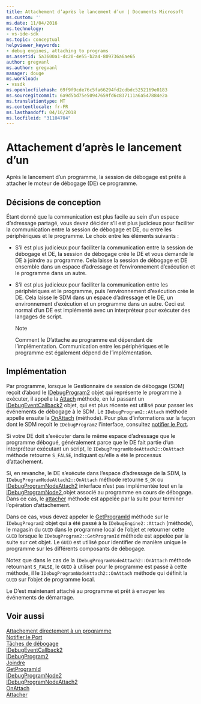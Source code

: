 ```yaml
---
title: Attachement d’après le lancement d’un | Documents Microsoft
ms.custom: ''
ms.date: 11/04/2016
ms.technology:
- vs-ide-sdk
ms.topic: conceptual
helpviewer_keywords:
- debug engines, attaching to programs
ms.assetid: 5a3600a1-dc20-4e55-b2a4-809736a6ae65
author: gregvanl
ms.author: gregvanl
manager: douge
ms.workload:
- vssdk
ms.openlocfilehash: 69f9f9cde76c5fa66294fd2cdbdc5252169e0183
ms.sourcegitcommit: 6a9d5bd75e50947659fd6c837111a6a547884e2a
ms.translationtype: MT
ms.contentlocale: fr-FR
ms.lasthandoff: 04/16/2018
ms.locfileid: "31104704"
---
```

# <a name="attaching-after-a-launch"></a>Attachement d’après le lancement d’un
Après le lancement d’un programme, la session de débogage est prête à attacher le moteur de débogage (DE) ce programme.  
  
## <a name="design-decisions"></a>Décisions de conception  
 Étant donné que la communication est plus facile au sein d’un espace d’adressage partagé, vous devez décider s’il est plus judicieux pour faciliter la communication entre la session de débogage et DE, ou entre les périphériques et le programme. Le choix entre les éléments suivants :  
  
-   S’il est plus judicieux pour faciliter la communication entre la session de débogage et DE, la session de débogage crée le DE et vous demande le DE à joindre au programme. Cela laisse la session de débogage et DE ensemble dans un espace d’adressage et l’environnement d’exécution et le programme dans un autre.  
  
-   S’il est plus judicieux pour faciliter la communication entre les périphériques et le programme, puis l’environnement d’exécution crée le DE. Cela laisse le SDM dans un espace d’adressage et le DE, un environnement d’exécution et un programme dans un autre. Ceci est normal d’un DE est implémenté avec un interpréteur pour exécuter des langages de script.  
  
    > [!NOTE]
    >  Comment le D’attache au programme est dépendant de l’implémentation. Communication entre les périphériques et le programme est également dépend de l’implémentation.  
  
## <a name="implementation"></a>Implémentation  
 Par programme, lorsque le Gestionnaire de session de débogage (SDM) reçoit d’abord le [IDebugProgram2](../../extensibility/debugger/reference/idebugprogram2.md) objet qui représente le programme à exécuter, il appelle la [Attach](../../extensibility/debugger/reference/idebugprogram2-attach.md) méthode, en lui passant un [ IDebugEventCallback2](../../extensibility/debugger/reference/idebugeventcallback2.md) objet, qui est plus récente est utilisé pour passer les événements de débogage à le SDM. Le `IDebugProgram2::Attach` méthode appelle ensuite la [OnAttach](../../extensibility/debugger/reference/idebugprogramnodeattach2-onattach.md) (méthode). Pour plus d’informations sur la façon dont le SDM reçoit le `IDebugProgram2` l’interface, consultez [notifier le Port](../../extensibility/debugger/notifying-the-port.md).  
  
 Si votre DE doit s’exécuter dans le même espace d’adressage que le programme débogué, généralement parce que le DE fait partie d’un interpréteur exécutant un script, le `IDebugProgramNodeAttach2::OnAttach` méthode retourne `S_FALSE`, indiquant qu’elle a été le processus d’attachement.  
  
 Si, en revanche, le DE s’exécute dans l’espace d’adressage de la SDM, la `IDebugProgramNodeAttach2::OnAttach` méthode retourne `S_OK` ou [IDebugProgramNodeAttach2](../../extensibility/debugger/reference/idebugprogramnodeattach2.md) interface n’est pas implémentée tout en la [IDebugProgramNode2 ](../../extensibility/debugger/reference/idebugprogramnode2.md) objet associé au programme en cours de débogage. Dans ce cas, le [attacher](../../extensibility/debugger/reference/idebugengine2-attach.md) méthode est appelée par la suite pour terminer l’opération d’attachement.  
  
 Dans ce cas, vous devez appeler le [GetProgramId](../../extensibility/debugger/reference/idebugprogram2-getprogramid.md) méthode sur le `IDebugProgram2` objet qui a été passé à la `IDebugEngine2::Attach` (méthode), le magasin du `GUID` dans le programme local de l’objet et retourner cette `GUID` lorsque le `IDebugProgram2::GetProgramId` méthode est appelée par la suite sur cet objet. Le `GUID` est utilisé pour identifier de manière unique le programme sur les différents composants de débogage.  
  
 Notez que dans le cas de la `IDebugProgramNodeAttach2::OnAttach` méthode retournant `S_FALSE`, le `GUID` à utiliser pour le programme est passé à cette méthode, il le `IDebugProgramNodeAttach2::OnAttach` méthode qui définit la `GUID` sur l’objet de programme local.  
  
 Le D’est maintenant attaché au programme et prêt à envoyer les événements de démarrage.  
  
## <a name="see-also"></a>Voir aussi  
 [Attachement directement à un programme](../../extensibility/debugger/attaching-directly-to-a-program.md)   
 [Notifier le Port](../../extensibility/debugger/notifying-the-port.md)   
 [Tâches de débogage](../../extensibility/debugger/debugging-tasks.md)   
 [IDebugEventCallback2](../../extensibility/debugger/reference/idebugeventcallback2.md)   
 [IDebugProgram2](../../extensibility/debugger/reference/idebugprogram2.md)   
 [Joindre](../../extensibility/debugger/reference/idebugprogram2-attach.md)   
 [GetProgramId](../../extensibility/debugger/reference/idebugprogram2-getprogramid.md)   
 [IDebugProgramNode2](../../extensibility/debugger/reference/idebugprogramnode2.md)   
 [IDebugProgramNodeAttach2](../../extensibility/debugger/reference/idebugprogramnodeattach2.md)   
 [OnAttach](../../extensibility/debugger/reference/idebugprogramnodeattach2-onattach.md)   
 [Attacher](../../extensibility/debugger/reference/idebugengine2-attach.md)